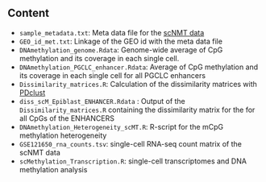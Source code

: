 Content
-------

* `sample_metadata.txt`: Meta data file for the [scNMT data](https://github.com/rargelaguet/scnmt_gastrulation)
* `GEO_id_met.txt`: Linkage of the GEO id with the meta data file
* `DNAmethylation_genome.Rdata`: Genome-wide average of CpG methylation and its coverage in each single cell.
* `DNAmethylation_PGCLC_enhancer.Rdata`: Average of CpG methylation and its coverage in each single cell for all PGCLC enhancers
* `Dissimilarity_matrices.R`: Calculation of the dissimilarity matrices with [PDclust](https://github.com/hui-tony-zk/PDclust)
* `diss_scM_Epiblast_ENHANCER.Rdata` : Output of the `Dissimilarity_matrices.R` containing the dissimilarity matrix for the for all CpGs of the ENHANCERS
* `DNAmethylation_Heterogeneity_scMT.R`: R-script for the mCpG methylation heterogeneity
* `GSE121650_rna_counts.tsv`: single-cell RNA-seq count matrix of the scNMT data
* `scMethylation_Transcription.R`: single-cell transcriptomes and DNA methylation analysis
